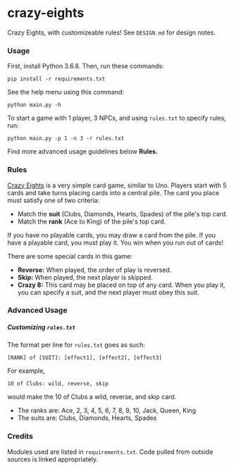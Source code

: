 # crazy-eights

Crazy Eights, with customizeable rules! See `DESIGN.md` for design notes.

### Usage

First, install Python 3.6.8. Then, run these commands:

```
pip install -r requirements.txt
```

See the help menu using this command:

```
python main.py -h
```

To start a game with 1 player, 3 NPCs, and using `rules.txt` to specify rules, run:

```
python main.py -p 1 -n 3 -r rules.txt
```

Find more advanced usage guidelines below **Rules.**

### Rules

[Crazy Eights](https://vipspades.com/crazy-eights-rules/) is a very simple card game, similar to Uno. Players start with 5 cards and take turns placing cards into a central pile. The card you place must satisfy one of two criteria:

- Match the **suit** (Clubs, Diamonds, Hearts, Spades) of the pile's top card.
- Match the **rank** (Ace to King) of the pile's top card.

If you have no playable cards, you may draw a card from the pile. If you have a playable card, you must play it. You win when you run out of cards!

There are some special cards in this game:

- **Reverse:** When played, the order of play is reversed.
- **Skip:** When played, the next player is skipped.
- **Crazy 8:** This card may be placed on top of any card. When you play it, you can specify a suit, and the next player must obey this suit.

### Advanced Usage

##### Customizing `rules.txt`

The format per line for `rules.txt` goes as such:

```
[RANK] of [SUIT]: [effect1], [effect2], [effect3]
```

For example,

```
10 of Clubs: wild, reverse, skip
```

would make the 10 of Clubs a wild, reverse, and skip card.

- The ranks are: Ace, 2, 3, 4, 5, 6, 7, 8, 9, 10, Jack, Queen, King
- The suits are: Clubs, Diamonds, Hearts, Spades

### Credits

Modules used are listed in `requirements.txt`. Code pulled from outside sources is linked appropriately.

